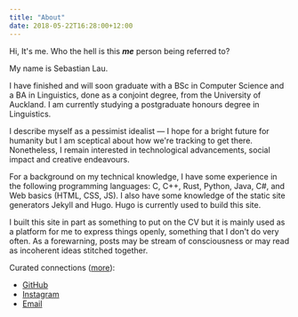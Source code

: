 ```yaml
---
title: "About"
date: 2018-05-22T16:28:00+12:00
---
```


Hi, It's me. Who the hell is this ___me___ person being referred to?

My name is Sebastian Lau.

I have finished and will soon graduate with a BSc in Computer Science and a BA in Linguistics, done as a conjoint degree, from the University of Auckland. I am currently studying a postgraduate honours degree in Linguistics. 

I describe myself as a pessimist idealist &mdash; I hope for a bright future for humanity but I am sceptical about how we're tracking to get there. Nonetheless, I remain interested in technological advancements, social impact and creative endeavours.

For a background on my technical knowledge, I have some experience in the following programming languages: C, C++, Rust, Python, Java, C#, and Web basics (HTML, CSS, JS). I also have some knowledge of the static site generators Jekyll and Hugo. Hugo is currently used to build this site.

I built this site in part as something to put on the CV but it is mainly used as a platform for me to express things openly, something that I don't do very often. As a forewarning, posts may be stream of consciousness or may read as incoherent ideas stitched together.

<!-- Thank you and hopefully I :eye: you around my site. -->

<!-- <u>Resume available on request.</u> <sub>(This is not a link. Email me.)</sub> -->
<!-- [Resume](/docs/2019-01-23-resume-part-time.pdf) && [Cover Letter]() -->

Curated connections ([more](https://linktr.ee/sebastianlau)):

<!-- * [GitLab](https://gitlab.com/sebastianlau) projects are private. -->
* [GitHub](https://github.com/le-bananafish)
* [Instagram](https://instagram.com/sebsworkshop)
* [Email](mailto:sebastianlauofficial@gmail.com)
<!-- * [Twitch](https://twitch.tv/bananafishrwx) -->

<!-- > Why change something that isn't broken? _Because I want to_, and things that _aren't broken_ are __boring__. -->